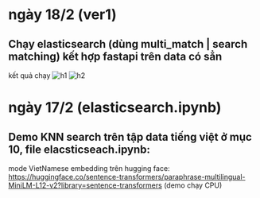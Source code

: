 # ngày 18/2 (ver1)
## Chạy elasticsearch (dùng multi_match | search matching) kết hợp fastapi trên data có sẳn 
kết quả chạy
![h1](https://github.com/user-attachments/assets/26855439-2ec3-4c87-b73d-117a64051f09)
![h2](https://github.com/user-attachments/assets/753919fe-5256-4978-ab63-1329c938725c)

# ngày 17/2 (elasticsearch.ipynb)
## Demo KNN search trên tập data tiếng việt ở mục 10, file elacsticseach.ipynb:
mode VietNamese embedding trên hugging face: https://huggingface.co/sentence-transformers/paraphrase-multilingual-MiniLM-L12-v2?library=sentence-transformers
(demo chạy CPU)


